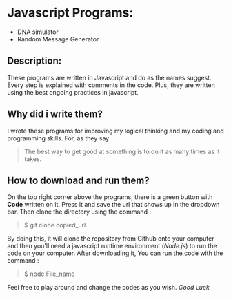 # Javascript Programs:
+ DNA simulator
+ Random Message Generator

## Description:

These programs are written in Javascript and do as the names suggest. Every step is explained with comments in the code. Plus, they are written using the best ongoing practices in javascript.

## Why did i write them?

I wrote these programs for improving my logical thinking and my coding and programming skills.
For, as they say:
> The best way to get good at something is to do it as many times as it takes.

## How to download and run them?

On the top right corner above the programs, there is a green button with **Code** written on it. Press it and save the url that shows up in the dropdown bar.
Then clone the directory using the command :

>$ git clone copied_url

By doing this, it will clone the repository from Github onto your computer and then you'll need a javascript runtime environment (*Node.js*) to run the code on your computer.
After downloading it, You can run the code with the command :
 
>$ node File_name

Feel free to play around and change the codes as you wish. *Good Luck*
